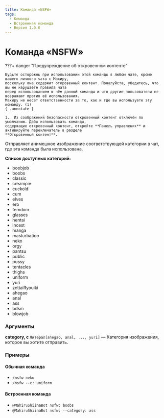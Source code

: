 ```yaml
---
title: Команда «NSFW»
tags:
  - Команда
  - Встроенная команда
  - Версия 1.0.0
---
```


# Команда «NSFW»

???+ danger "Предупреждение об откровенном контенте"

    Будьте осторожны при использовании этой команды в любом чате, кроме вашего личного чата с Махиру,
    поскольку она содержит откровенный контент. Пожалуйста, убедитесь, что вы не нарушаете правила чата 
    перед использованием в нём данной команды и что другие пользователи не возражают против её использования. 
    Махиру не несет ответственности за то, как и где вы используете эту команду. (1)
    { .annotate }

    1.  Из соображений безопасности откровенный контент отключён по умолчанию. Дабы использовать команды, 
    содержащие откровенный контент, откройте **Панель управления** и активируйте переключатель в разделе 
    **Откровенный контент**.

Отправляет анимешное изображение соответствующей категории в чат, где эта команда была использована.

**Список доступных категорий:**

- boobjob
- boobs
- classic
- creampie
- cuckold
- cum
- elves
- ero
- femdom
- glasses
- hentai
- incest
- manga
- masturbation
- neko
- orgy
- pantsu
- public
- pussy
- tentacles
- thighs
- uniform
- yuri
- zettaiRyouiki
- ahegao
- anal
- ass
- bdsm
- blowjob

### Аргументы

**category, c** `Литерал[ahegao, anal, ..., yuri]` — Категория изображения, которое вы хотите отправить.

### Примеры

#### Обычная команда
+ `/nsfw neko`
+ `/nsfw --c: uniform`

#### Встроенная команда
+ `@MahiruShiinaBot nsfw: boobs`
+ `@MahiruShiinaBot nsfw: --category: ass`